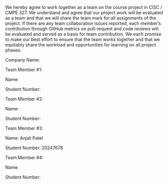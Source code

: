 We hereby agree to work together as a team on the course project in CISC / CMPE 327. We understand and agree that our project work will be evaluated as a team and that we will share the team mark for all assignments of the project. If there are any team collaboration issues reported, each member’s contribution through GitHub metrics on pull-request and code reviews will be evaluated and served as a basis for team contribution. We each promise to make our best effort to ensure that the team works together and that we equitably share the workload and opportunities for learning on all project phases.

Company Name: 

Team Member #1:

Name:

Student Number:

Team Member #2:

Name:

Student Number:

Team Member #3:

Name: Anjali Patel

Student Number: 20247678

Team Member #4:

Name:

Student Number: